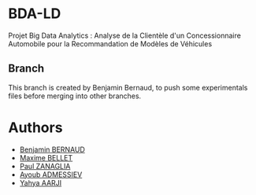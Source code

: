 # BDA-LD
Projet Big Data Analytics : Analyse de la Clientèle d'un Concessionnaire Automobile pour la Recommandation de Modèles de Véhicules

## Branch

This branch is created by Benjamin Bernaud, to push some experimentals files before merging into other branches.


# Authors

- [Benjamin BERNAUD](https://github.com/benj-b)
- [Maxime BELLET](https://github.com/PandaShad)
- [Paul ZANAGLIA](https://github.com/PaulZANAGLIA)
- [Ayoub ADMESSIEV](https://github.com/AyoubAdm)
- [Yahya AARJI](https://github.com/aarjinho)
